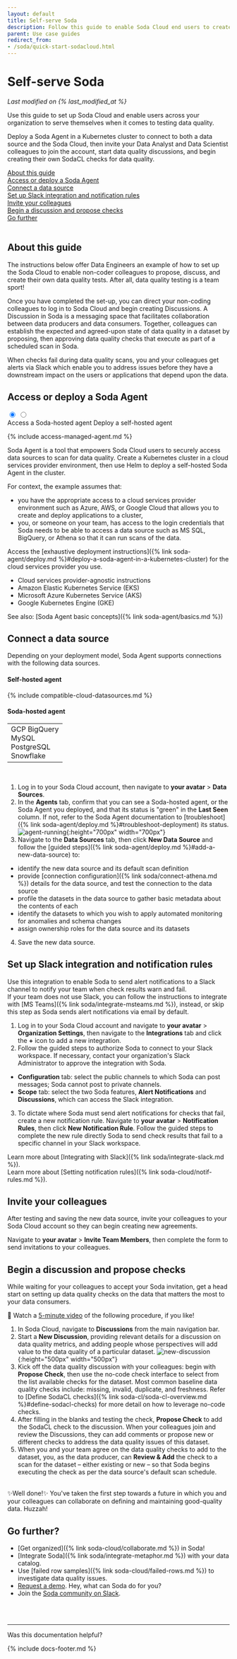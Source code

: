 ```yaml
---
layout: default
title: Self-serve Soda
description: Follow this guide to enable Soda Cloud end users to create no-code checks for data quality for the data that matters to them the most.
parent: Use case guides
redirect_from:
- /soda/quick-start-sodacloud.html
---
```


# Self-serve Soda
<!--Linked to via Shlink-->
*Last modified on {% last_modified_at %}*

Use this guide to set up Soda Cloud and enable users across your organization to serve themselves when it comes to testing data quality. 

Deploy a Soda Agent in a Kubernetes cluster to connect to both a data source and the Soda Cloud, then invite your Data Analyst and Data Scientist colleagues to join the account, start data quality discussions, and begin creating their own SodaCL checks for data quality. 
<!-- ![end-user-start](/assets/images/end-user-start.png){:width="500px"}
-->

[About this guide](#about-this-guide)<br />
[Access or deploy a Soda Agent](#access-a-soda-managed-agent)<br />
[Connect a data source](#connect-a-data-source)<br />
[Set up Slack integration and notification rules](#set-up-slack-integration-and-notification-rules)<br />
[Invite your colleagues](#invite-your-colleagues)<br />
[Begin a discussion and propose checks](#begin-a-discussion-and-propose-checks)<br />
[Go further](#go-further)<br />
<br />


## About this guide

The instructions below offer Data Engineers an example of how to set up the Soda Cloud to enable non-coder colleagues to propose, discuss, and create their own data quality tests. After all, data quality testing is a team sport!

Once you have completed the set-up, you can direct your non-coding colleagues to log in to Soda Cloud and begin creating Discussions. A Discussion in Soda is a messaging space that facilitates collaboration between data producers and data consumers. Together, colleagues can establish the expected and agreed-upon state of data quality in a dataset by proposing, then approving data quality checks that execute as part of a scheduled scan in Soda.  

When checks fail during data quality scans, you and your colleagues get alerts via Slack which enable you to address issues before they have a downstream impact on the users or applications that depend upon the data.

## Access or deploy a Soda Agent

<div class="warpper">
  <input class="radio" id="one" name="group" type="radio" checked>
  <input class="radio" id="two" name="group" type="radio">
  <div class="tabs">
  <label class="tab" id="one-tab" for="one">Access a Soda-hosted agent</label>
  <label class="tab" id="two-tab" for="two">Deploy a self-hosted agent</label>
    </div>
  <div class="panels">
  <div class="panel" id="one-panel" markdown="1">


{% include access-managed-agent.md %}

  </div>
  <div class="panel" id="two-panel" markdown="1">


Soda Agent is a tool that empowers Soda Cloud users to securely access data sources to scan for data quality. Create a Kubernetes cluster in a cloud services provider environment, then use Helm to deploy a self-hosted Soda Agent in the cluster.

For context, the example assumes that:
* you have the appropriate access to a cloud services provider environment such as Azure, AWS, or Google Cloud that allows you to create and deploy applications to a cluster, 
* you, or someone on your team, has access to the login credentials that Soda needs to be able to access a data source such as MS SQL, BigQuery, or Athena so that it can run scans of the data.

Access the [exhaustive deployment instructions]({% link soda-agent/deploy.md %}#deploy-a-soda-agent-in-a-kubernetes-cluster) for the cloud services provider you use.
* Cloud services provider-agnostic instructions
* Amazon Elastic Kubernetes Service (EKS)
* Microsoft Azure Kubernetes Service (AKS)
* Google Kubernetes Engine (GKE)

See also: [Soda Agent basic concepts]({% link soda-agent/basics.md %}) 

  </div>

  </div>
</div>


## Connect a data source

Depending on your deployment model, Soda Agent supports connections with the following data sources.

#### Self-hosted agent
{% include compatible-cloud-datasources.md %}

#### Soda-hosted agent
<table>
  <tr>
    <td>GCP BigQuery<br /> MySQL<br/> PostgreSQL<br /> Snowflake</td>
  </tr>
</table> 
<br />

1. Log in to your Soda Cloud account, then navigate to **your avatar** > **Data Sources**.
2. In the **Agents** tab, confirm that you can see a Soda-hosted agent, or the Soda Agent you deployed, and that its status is "green" in the **Last Seen** column. If not, refer to the Soda Agent documentation to [troubleshoot]({% link soda-agent/deploy.md %}#troubleshoot-deployment) its status.
![agent-running](/assets/images/agent-running.png){:height="700px" width="700px"}
3. Navigate to the **Data Sources** tab, then click **New Data Source** and follow the [guided steps]({% link soda-agent/deploy.md %}#add-a-new-data-source) to:
* identify the new data source and its default scan definition
* provide [connection configuration]({% link soda/connect-athena.md %}) details for the data source, and test the connection to the data source
* profile the datasets in the data source to gather basic metadata about the contents of each
* identify the datasets to which you wish to apply automated monitoring for anomalies and schema changes
* assign ownership roles for the data source and its datasets
4. Save the new data source.

## Set up Slack integration and notification rules

Use this integration to enable Soda to send alert notifications to a Slack channel to notify your team when check results warn and fail. <br />If your team does not use Slack, you can follow the instructions to integrate with [MS Teams]({% link soda/integrate-msteams.md %}), instead, or skip this step as Soda sends alert notifications via email by default.

1. Log in to your Soda Cloud account and navigate to **your avatar** > **Organization Settings**, then navigate to the **Integrations** tab and click the **+** icon to add a new integration.
2. Follow the guided steps to authorize Soda to connect to your Slack workspace. If necessary, contact your organization's Slack Administrator to approve the integration with Soda. 
* **Configuration** tab: select the public channels to which Soda can post messages; Soda cannot post to private channels.
* **Scope** tab: select the two Soda features, **Alert Notifications** and **Discussions**, which can access the Slack integration. 
3. To dictate where Soda must send alert notifications for checks that fail, create a new notification rule. Navigate to **your avatar** > **Notification Rules**, then click **New Notification Rule**. Follow the guided steps to complete the new rule directly Soda to send check results that fail to a specific channel in your Slack workspace.

Learn more about [Integrating with Slack]({% link soda/integrate-slack.md %}).<br />
Learn more about [Setting notification rules]({% link soda-cloud/notif-rules.md %}).

## Invite your colleagues

After testing and saving the new data source, invite your colleagues to your Soda Cloud account so they can begin creating new agreements. 

Navigate to **your avatar** > **Invite Team Members**, then complete the form to send invitations to your colleagues. 


## Begin a discussion and propose checks

While waiting for your colleagues to accept your Soda invitation, get a head start on setting up data quality checks on the data that matters the most to your data consumers.

🎥 Watch a <a href="https://www.soda.io/resources/introducing-no-code-checks" target="_blank">5-minute video</a> of the following procedure, if you like!

1. In Soda Cloud, navigate to **Discussions** from the main navigation bar. 
2. Start a **New Discussion**, providing relevant details for a discussion on data quality metrics, and adding people whose perspectives will add value to the data quality of a particular dataset.
![new-discussion](/assets/images/new-discussion.png){:height="500px" width="500px"}
3. Kick off the data quality discussion with your colleagues: begin with **Propose Check**, then use the no-code check interface to select from the list available checks for the dataset. Most common baseline data quality checks include: missing, invalid, duplicate, and freshness. Refer to [Define SodaCL checks]({% link soda-cl/soda-cl-overview.md %}#define-sodacl-checks) for more detail on how to leverage no-code checks.
4. After filling in the blanks and testing the check, **Propose Check** to add the SodaCL check to the discussion. When your colleagues join and review the Discussions, they can add comments or propose new or different checks to address the data quality issues of this dataset. 
5. When you and your team agree on the data quality checks to add to the dataset, you, as the data producer, can **Review & Add** the check to a scan for the dataset – either existing or new – so that Soda begins executing the check as per the data source's default scan schedule.


<br />
✨Well done!✨ You've taken the first step towards a future in which you and your colleagues can collaborate on defining and maintaining good-quality data. Huzzah!


## Go further?

* [Get organized]({% link soda-cloud/collaborate.md %}) in Soda!
* [Integrate Soda]({% link soda/integrate-metaphor.md %}) with your data catalog.
* Use [failed row samples]({% link soda-cloud/failed-rows.md %}) to investigate data quality issues.
* <a href="https://www.soda.io/schedule-a-demo" target="_blank">Request a demo</a>. Hey, what can Soda do for you?
* Join the <a href="https://community.soda.io/slack" target="_blank"> Soda community on Slack</a>.
<br />

<br />

---

Was this documentation helpful?

<!-- LikeBtn.com BEGIN -->
<span class="likebtn-wrapper" data-theme="tick" data-i18n_like="Yes" data-ef_voting="grow" data-show_dislike_label="true" data-counter_zero_show="true" data-i18n_dislike="No"></span>
<script>(function(d,e,s){if(d.getElementById("likebtn_wjs"))return;a=d.createElement(e);m=d.getElementsByTagName(e)[0];a.async=1;a.id="likebtn_wjs";a.src=s;m.parentNode.insertBefore(a, m)})(document,"script","//w.likebtn.com/js/w/widget.js");</script>
<!-- LikeBtn.com END -->

{% include docs-footer.md %}